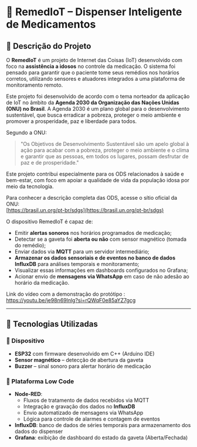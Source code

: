 # 💊 RemedIoT – Dispenser Inteligente de Medicamentos

## 📌 Descrição do Projeto

O **RemedIoT** é um projeto de Internet das Coisas (IoT) desenvolvido com foco na **assistência a idosos** no controle da medicação. O sistema foi pensado para garantir que o paciente tome seus remédios nos horários corretos, utilizando sensores e atuadores integrados a uma plataforma de monitoramento remoto.

Este projeto foi desenvolvido de acordo com o tema norteador da aplicação de IoT no âmbito da **Agenda 2030 da Organização das Nações Unidas (ONU) no Brasil**. A Agenda 2030 é um plano global para o desenvolvimento sustentável, que busca erradicar a pobreza, proteger o meio ambiente e promover a prosperidade, paz e liberdade para todos.

Segundo a ONU:

> "Os Objetivos de Desenvolvimento Sustentável são um apelo global à ação para acabar com a pobreza, proteger o meio ambiente e o clima e garantir que as pessoas, em todos os lugares, possam desfrutar de paz e de prosperidade."

Este projeto contribui especialmente para os ODS relacionados à saúde e bem-estar, com foco em apoiar a qualidade de vida da população idosa por meio da tecnologia.

Para conhecer a descrição completa das ODS, acesse o sítio oficial da ONU:  
[https://brasil.un.org/pt-br/sdgs](https://brasil.un.org/pt-br/sdgs)

O dispositivo RemedIoT é capaz de:
- Emitir **alertas sonoros** nos horários programados de medicação;
- Detectar se a gaveta foi **aberta ou não** com sensor magnético (tomada do remédio);
- Enviar dados via **MQTT** para um servidor intermediário;
- **Armazenar os dados sensoriais e de eventos no banco de dados InfluxDB** para análises temporais e monitoramento;
- Visualizar essas informações em dashboards configurados no Grafana;
- Acionar envio de **mensagens via WhatsApp** em caso de não adesão ao horário da medicação.

Link do vídeo com a demonstração do protótipo : https://youtu.be/je98n69lnlg?si=rQWqF0e85aYZ7gcg

---

## 🧠 Tecnologias Utilizadas

### 🔧 Dispositivo
- **ESP32** com firmware desenvolvido em C++ (Arduino IDE)
- **Sensor magnético** – detecção de abertura da gaveta
- **Buzzer** – sinal sonoro para alertar horário de medicação

### 🔗 Plataforma Low Code
- **Node-RED**:
  - Fluxos de tratamento de dados recebidos via MQTT
  - Integração e gravação dos dados no **InfluxDB**
  - Envio automatizado de mensagens via WhatsApp
  - Lógica para controle de alarmes e contagem de eventos
- **InfluxDB**: banco de dados de séries temporais para armazenamento dos dados do dispenser
- **Grafana**: exibição de dashboard do estado da gaveta (Aberta/Fechada)

